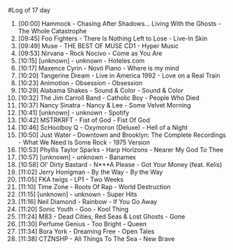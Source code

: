 #Log of 17 day

1. [00:00] Hammock - Chasing After Shadows... Living With the Ghosts - The Whole Catastrophe
1. [09:45] Foo Fighters - There Is Nothing Left to Lose - Live-In Skin
1. [09:49] Muse - THE BEST OF MUSE CD1 - Hyper Music
1. [09:53] Nirvana - Rock Nocivo - Come as You Are
1. [10:15] [unknown] - unknown - Hoteles.com
1. [10:17] Maxence Cyrin - Novö Piano - Where is my mind
1. [10:20] Tangerine Dream - Live in America 1992 - Love on a Real Train
1. [10:23] Animotion - Obsession - Obsession
1. [10:29] Alabama Shakes - Sound & Color - Sound & Color
1. [10:32] The Jim Carroll Band - Catholic Boy - People Who Died
1. [10:37] Nancy Sinatra - Nancy & Lee - Some Velvet Morning
1. [10:41] [unknown] - unknown - Spotify
1. [10:42] MSTRKRFT - Fist of God - Fist Of God
1. [10:46] ScHoolboy Q - Oxymoron (Deluxe) - Hell of a Night
1. [10:50] Just Water - Downtown and Brooklyn: The Complete Recordings - What We Need Is Some Rock - 1975 Version
1. [10:53] Phyllis Taylor Sparks - Harp Horizons - Nearer My God To Thee
1. [10:57] [unknown] - unknown - Banamex
1. [10:58] Ol' Dirty Bastard - N***A Please - Got Your Money (feat. Kelis)
1. [11:02] Jerry Honigman - By the Way - By the Way
1. [11:05] FKA twigs - LP1 - Two Weeks
1. [11:10] Time Zone - Roots Of Rap - World Destruction
1. [11:15] [unknown] - unknown - Super Hits
1. [11:16] Neil Diamond - Rainbow - If You Go Away
1. [11:20] Sonic Youth - Goo - Kool Thing
1. [11:24] M83 - Dead Cities, Red Seas & Lost Ghosts - Gone
1. [11:30] Perfume Genius - Too Bright - Queen
1. [11:34] Bora York - Dreaming Free - Open Tales
1. [11:38] CTZNSHP - All Things To The Sea - New Brave
